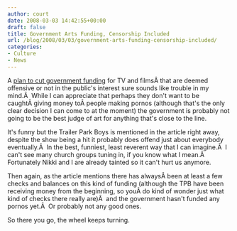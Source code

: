 ```yaml
---
author: court
date: 2008-03-03 14:42:55+00:00
draft: false
title: Government Arts Funding, Censorship Included
url: /blog/2008/03/03/government-arts-funding-censorship-included/
categories:
- Culture
- News
---
```


A [plan to cut government funding](http://cnews.canoe.ca/CNEWS/MediaNews/2008/02/28/4882498-cp.html) for TV and filmsÂ that are deemed offensive or not in the public's interest sure sounds like trouble in my mind.Â  While I can appreciate that perhaps they don't want to be caughtÂ giving money toÂ people making pornos (although that's the only clear decision I can come to at the moment) the government is probably not going to be the best judge of art for anything that's close to the line.

It's funny but the Trailer Park Boys is mentioned in the article right away, despite the show being a hit it probably does offend just about everybody eventually.Â  In the best, funniest, least reverent way that I can imagine.Â  I can't see many church groups tuning in, if you know what I mean.Â  Fortunately Nikki and I are already tainted so it can't hurt us anymore.

Then again, as the article mentions there has alwaysÂ been at least a few checks and balances on this kind of funding (although the TPB have been receiving money from the beginning, so youÂ do kind of wonder just what kind of checks there really are)Â  and the government hasn't funded any pornos yet.Â  Or probably not any good ones.

So there you go, the wheel keeps turning.
